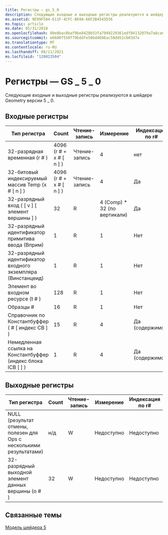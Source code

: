 ```yaml
---
title: Регистры — gs_5_0
description: Следующие входные и выходные регистры реализуются в шейдере Geometry версии 5 \_ 0.
ms.assetid: 9E99F584-611F-4CFC-B69A-66F2B4545D36
ms.topic: article
ms.date: 05/31/2018
ms.openlocfilehash: 89e0bac8baf9be8428b53fa7949229361edf04132079a7a6ca6989dab92c44aa
ms.sourcegitcommit: e6600f550f79bddfe58bd4696ac50dd52cb03d7e
ms.translationtype: MT
ms.contentlocale: ru-RU
ms.lasthandoff: 08/11/2021
ms.locfileid: "120023504"
---
```

# <a name="registers---gs_5_0"></a>Регистры — GS \_ 5 \_ 0

Следующие входные и выходные регистры реализуются в шейдере Geometry версии 5 \_ 0.

## <a name="input-registers"></a>Входные регистры



| Тип регистра                                     | Count              | Чтение-запись | Измерение         | Индексация по r\# | Умолчания; | Требуется ДКЛ |
|---------------------------------------------------|--------------------|-----|-------------------|------------------|----------|--------------|
| 32-разрядная временная (r \# )                                 | 4096 (r \# + x \# \[ n \] ) | Чтение-запись | 4                 | нет               | None     | Да          |
| 32-битовый индексируемый массив Temp (x \# \[ n \] )            | 4096 (r \# + x \# \[ n \] ) | Чтение-запись | 4                 | Да              | Нет     | Да          |
| 32-разрядный вход ( \[ v \] \[ элемент вершины \] )             | 32                 | R   | 4 (Comp) \* 32 (по вертикали) | Да              | Нет     | Да          |
| 32-разрядный идентификатор примитива ввода (Вприм)                 | 1                  | R   | 1                 | Нет               | None     | Да          |
| 32-разрядный идентификатор входного экземпляра (Винстанцеид)            | 1                  | R   | 1                 | Нет               | None     | Да          |
| Элемент во входном ресурсе (t \# )                | 128                | R   | 1                 | Нет               | None     | Да          |
| Образцы \#                                     | 16                 | R   | 1                 | Нет               | None     | Да          |
| Справочник по Константбуффер ( \# \[ индекс CB \] )          | 15                 | R   | 4                 | Да (содержимое)    | Нет     | Да          |
| Немедленная ссылка на Константбуффер (индекс блока ICB \[ \] ) | 1                  | R   | 4                 | Да (содержимое)    | Нет     | Да          |



 

## <a name="output-registers"></a>Выходные регистры



| Тип регистра                                               | Count | Чтение-запись | Измерение | Индексация по r\# | Умолчания; | Требуется ДКЛ |
|-------------------------------------------------------------|-------|-----|-----------|------------------|----------|--------------|
| NULL (результат отмены, полезен для Ops с несколькими результатами) | н/д   | W   | Недоступно       | Недоступно              | Недоступно      | Нет           |
| 32-разрядный выходной элемент данных вершины (o \# )                     | 32    | W   | Недоступно       | Недоступно              | 4        | Да          |



 

## <a name="related-topics"></a>Связанные темы

<dl> <dt>

[Модель шейдера 5](d3d11-graphics-reference-sm5.md)
</dt> </dl>

 

 




